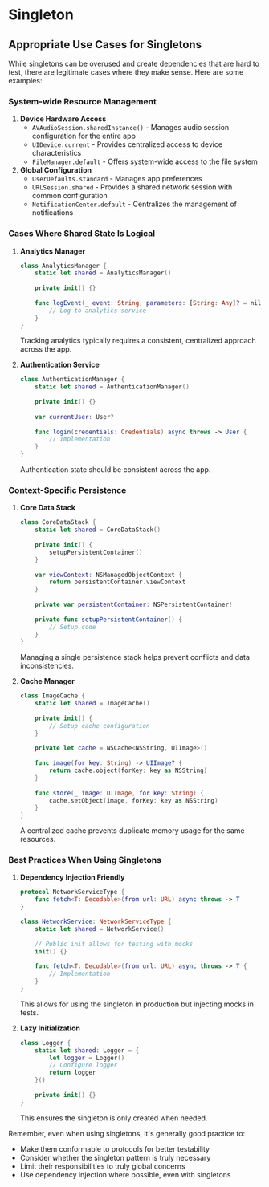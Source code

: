 # Singleton

## Appropriate Use Cases for Singletons

While singletons can be overused and create dependencies that are hard to test, there are legitimate cases where they make sense. Here are some examples:

### System-wide Resource Management

1. **Device Hardware Access**
   * `AVAudioSession.sharedInstance()` - Manages audio session configuration for the entire app
   * `UIDevice.current` - Provides centralized access to device characteristics
   * `FileManager.default` - Offers system-wide access to the file system
2. **Global Configuration**
   * `UserDefaults.standard` - Manages app preferences
   * `URLSession.shared` - Provides a shared network session with common configuration
   * `NotificationCenter.default` - Centralizes the management of notifications

### Cases Where Shared State Is Logical

1.  **Analytics Manager**

    ```swift
    class AnalyticsManager {
        static let shared = AnalyticsManager()
        
        private init() {}
        
        func logEvent(_ event: String, parameters: [String: Any]? = nil) {
            // Log to analytics service
        }
    }
    ```

    Tracking analytics typically requires a consistent, centralized approach across the app.
2.  **Authentication Service**

    ```swift
    class AuthenticationManager {
        static let shared = AuthenticationManager()
        
        private init() {}
        
        var currentUser: User?
        
        func login(credentials: Credentials) async throws -> User {
            // Implementation
        }
    }
    ```

    Authentication state should be consistent across the app.

### Context-Specific Persistence

1.  **Core Data Stack**

    ```swift
    class CoreDataStack {
        static let shared = CoreDataStack()
        
        private init() {
            setupPersistentContainer()
        }
        
        var viewContext: NSManagedObjectContext {
            return persistentContainer.viewContext
        }
        
        private var persistentContainer: NSPersistentContainer!
        
        private func setupPersistentContainer() {
            // Setup code
        }
    }
    ```

    Managing a single persistence stack helps prevent conflicts and data inconsistencies.
2.  **Cache Manager**

    ```swift
    class ImageCache {
        static let shared = ImageCache()
        
        private init() {
            // Setup cache configuration
        }
        
        private let cache = NSCache<NSString, UIImage>()
        
        func image(for key: String) -> UIImage? {
            return cache.object(forKey: key as NSString)
        }
        
        func store(_ image: UIImage, for key: String) {
            cache.setObject(image, forKey: key as NSString)
        }
    }
    ```

    A centralized cache prevents duplicate memory usage for the same resources.

### Best Practices When Using Singletons

1.  **Dependency Injection Friendly**

    ```swift
    protocol NetworkServiceType {
        func fetch<T: Decodable>(from url: URL) async throws -> T
    }

    class NetworkService: NetworkServiceType {
        static let shared = NetworkService()
        
        // Public init allows for testing with mocks
        init() {}
        
        func fetch<T: Decodable>(from url: URL) async throws -> T {
            // Implementation
        }
    }
    ```

    This allows for using the singleton in production but injecting mocks in tests.
2.  **Lazy Initialization**

    ```swift
    class Logger {
        static let shared: Logger = {
            let logger = Logger()
            // Configure logger
            return logger
        }()
        
        private init() {}
    }
    ```

    This ensures the singleton is only created when needed.

Remember, even when using singletons, it's generally good practice to:

* Make them conformable to protocols for better testability
* Consider whether the singleton pattern is truly necessary
* Limit their responsibilities to truly global concerns
* Use dependency injection where possible, even with singletons
